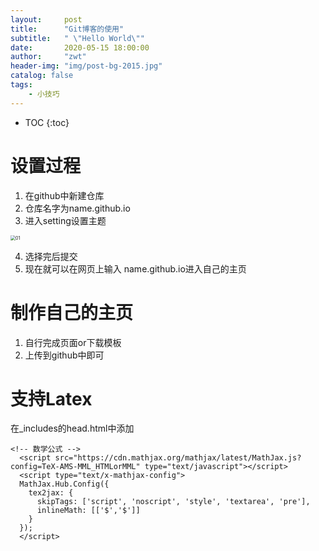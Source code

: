 ```yaml
---
layout:     post
title:      "Git博客的使用"
subtitle:   " \"Hello World\""
date:       2020-05-15 18:00:00
author:     "zwt"
header-img: "img/post-bg-2015.jpg"
catalog: false
tags:
    - 小技巧
---
```

* TOC
{:toc}
# 设置过程
1. 在github中新建仓库
2. 仓库名字为name.github.io
3. 进入setting设置主题

<img src="https://zwt0204.github.io/posts/2020/05/11/01.jpg" alt="01" style="zoom:50%;" />

4. 选择完后提交
5. 现在就可以在网页上输入 name.github.io进入自己的主页

# 制作自己的主页
1. 自行完成页面or下载模板
2. 上传到github中即可

# 支持Latex
在_includes的head.html中添加
```
<!-- 数学公式 -->
  <script src="https://cdn.mathjax.org/mathjax/latest/MathJax.js?config=TeX-AMS-MML_HTMLorMML" type="text/javascript"></script>
  <script type="text/x-mathjax-config">
  MathJax.Hub.Config({
    tex2jax: {
      skipTags: ['script', 'noscript', 'style', 'textarea', 'pre'],
      inlineMath: [['$','$']]
    }
  });
  </script>
```